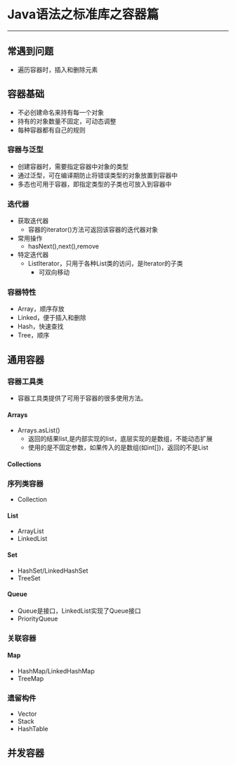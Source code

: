 # Java语法之标准库之容器篇
--------------------------------------
## 常遇到问题
- 遍历容器时，插入和删除元素

## 容器基础
- 不必创建命名来持有每一个对象
- 持有的对象数量不固定，可动态调整
- 每种容器都有自己的规则
### 容器与泛型
- 创建容器时，需要指定容器中对象的类型
- 通过泛型，可在编译期防止将错误类型的对象放置到容器中
- 多态也可用于容器，即指定类型的子类也可放入到容器中
### 迭代器
- 获取迭代器
	- 容器的iterator()方法可返回该容器的迭代器对象
- 常用操作
	- hasNext(),next(),remove
- 特定迭代器
	- ListIterator，只用于各种List类的访问，是Iterator的子类
		- 可双向移动
### 容器特性
- Array，顺序存放
- Linked，便于插入和删除
- Hash，快速查找
- Tree，顺序

## 通用容器
### 容器工具类
- 容器工具类提供了可用于容器的很多使用方法。
#### Arrays
- Arrays.asList()
	- 返回的结果list,是内部实现的list，底层实现的是数组，不能动态扩展
	- 使用的是不固定参数，如果传入的是数组(如int[])，返回的不是List<int>
#### Collections

### 序列类容器
- Collection
#### List
- ArrayList
- LinkedList
#### Set
- HashSet/LinkedHashSet
- TreeSet
#### Queue
- Queue是接口，LinkedList实现了Queue接口
- PriorityQueue

### 关联容器
#### Map
- HashMap/LinkedHashMap
- TreeMap

### 遗留构件
- Vector
- Stack
- HashTable

## 并发容器